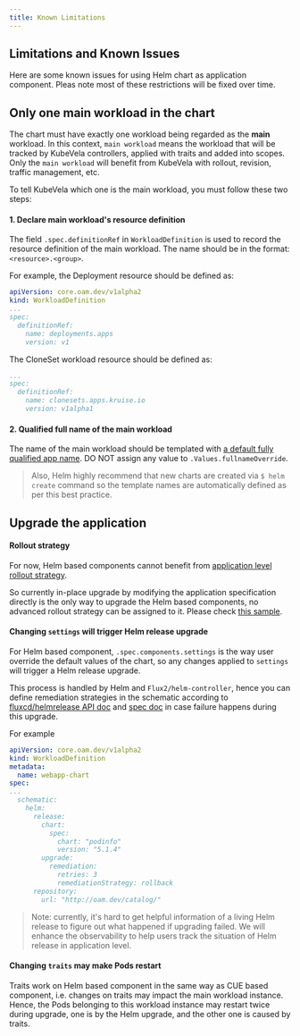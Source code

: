 ```yaml
---
title: Known Limitations
---
```


## Limitations and Known Issues

Here are some known issues for using Helm chart as application component. Pleas note most of these restrictions will be fixed over time.

## Only one main workload in the chart

The chart must have exactly one workload being regarded as the **main** workload. In this context, `main workload` means the workload that will be tracked by KubeVela controllers, applied with traits and added into scopes. Only the `main workload` will benefit from KubeVela with rollout, revision, traffic management, etc.

To tell KubeVela which one is the main workload, you must follow these two steps:

#### 1. Declare main workload's resource definition

The field `.spec.definitionRef` in `WorkloadDefinition` is used to record the
resource definition of the main workload. 
The name should be in the format: `<resource>.<group>`. 
 
For example, the Deployment resource should be defined as:
```yaml
apiVersion: core.oam.dev/v1alpha2
kind: WorkloadDefinition
...
spec:
  definitionRef:
    name: deployments.apps
    version: v1
```
The CloneSet workload resource should be defined as:
```yaml
...
spec:
  definitionRef:
    name: clonesets.apps.kruise.io
    version: v1alpha1
```

#### 2. Qualified full name of the main workload

The name of the main workload should be templated with [a default fully
qualified app
name](https://github.com/helm/helm/blob/543364fba59b0c7c30e38ebe0f73680db895abb6/pkg/chartutil/create.go#L415). DO NOT assign any value to `.Values.fullnameOverride`.

> Also, Helm highly recommend that new charts are created via `$ helm create` command so the template names are automatically defined as per this best practice.

## Upgrade the application

#### Rollout strategy

For now, Helm based components cannot benefit from [application level rollout strategy](https://github.com/oam-dev/kubevela/blob/master/design/vela-core/rollout-design.md#applicationdeployment-workflow).

So currently in-place upgrade by modifying the application specification directly is the only way to upgrade the Helm based components, no advanced rollout strategy can be assigned to it. Please check [this sample](./trait#update-an-applicatiion).

#### Changing `settings` will trigger Helm release upgrade

For Helm based component, `.spec.components.settings` is the way user override the default values of the chart, so any changes applied to `settings` will trigger a Helm release upgrade.

This process is handled by Helm and `Flux2/helm-controller`, hence you can define remediation
strategies in the schematic according to [fluxcd/helmrelease API
doc](https://github.com/fluxcd/helm-controller/blob/main/docs/api/helmrelease.md#upgraderemediation)
and [spec doc](https://toolkit.fluxcd.io/components/helm/helmreleases/#configuring-failure-remediation) 
in case failure happens during this upgrade.

For example
```yaml
apiVersion: core.oam.dev/v1alpha2
kind: WorkloadDefinition
metadata:
  name: webapp-chart
spec:
...
  schematic:
    helm:
      release:
        chart:
          spec:
            chart: "podinfo"
            version: "5.1.4"
        upgrade:
          remediation:
            retries: 3 
            remediationStrategy: rollback
      repository:
        url: "http://oam.dev/catalog/"

```

> Note: currently, it's hard to get helpful information of a living Helm release to figure out what happened if upgrading failed. We will enhance the observability to help users track the situation of Helm release in application level.

#### Changing `traits` may make Pods restart

Traits work on Helm based component in the same way as CUE based component, i.e. changes on traits may impact the main workload instance. Hence, the Pods belonging to this workload instance may restart twice during upgrade, one is by the Helm upgrade, and the other one is caused by traits.
